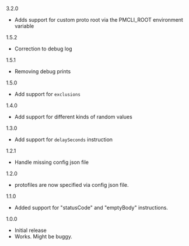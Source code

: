 3.2.0
- Adds support for custom proto root via the PMCLI_ROOT environment variable

1.5.2
- Correction to debug log

1.5.1
- Removing debug prints

1.5.0
- Add support for `exclusions`

1.4.0
- Add support for different kinds of random values

1.3.0
- Add support for `delaySeconds` instruction

1.2.1
- Handle missing config json file

1.2.0
- protofiles are now specified via config json file.

1.1.0
- Added support for "statusCode" and "emptyBody" instructions.

1.0.0
- Initial release
- Works.  Might be buggy.
